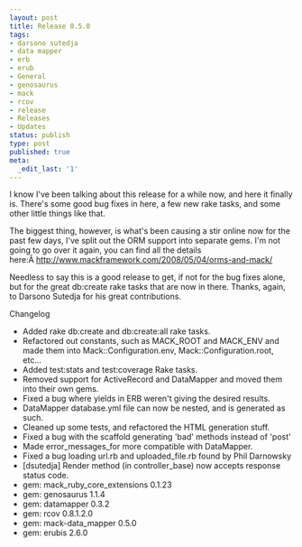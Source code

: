 ```yaml
---
layout: post
title: Release 0.5.0
tags:
- darsono sutedja
- data mapper
- erb
- erub
- General
- genosaurus
- mack
- rcov
- release
- Releases
- Updates
status: publish
type: post
published: true
meta:
  _edit_last: '1'
---
```

I know I've been talking about this release for a while now, and here it finally is. There's some good bug fixes in here, a few new rake tasks, and some other little things like that.

The biggest thing, however, is what's been causing a stir online now for the past few days, I've split out the ORM support into separate gems. I'm not going to go over it again, you can find all the details here:Â <a href="http://www.mackframework.com/2008/05/04/orms-and-mack/" target="_blank">http://www.mackframework.com/2008/05/04/orms-and-mack/</a>

Needless to say this is a good release to get, if not for the bug fixes alone, but for the great db:create rake tasks that are now in there. Thanks, again, to Darsono Sutedja for his great contributions.

Changelog
<ul>
	<li>Added rake db:create and db:create:all rake tasks.</li>
	<li>Refactored out constants, such as MACK_ROOT and MACK_ENV and made them into Mack::Configuration.env, Mack::Configuration.root, etc...</li>
	<li>Added test:stats and test:coverage Rake tasks.</li>
	<li>Removed support for ActiveRecord and DataMapper and moved them into their own gems.</li>
	<li>Fixed a bug where yields in ERB weren't giving the desired results.</li>
	<li>DataMapper database.yml file can now be nested, and is generated as such.</li>
	<li>Cleaned up some tests, and refactored the HTML generation stuff.</li>
	<li>Fixed a bug with the scaffold generating 'bad' methods instead of 'post'</li>
	<li>Made error_messages_for more compatible with DataMapper.</li>
	<li>Fixed a bug loading url.rb and uploaded_file.rb found by Phil Darnowsky</li>
	<li>[dsutedja] Render method (in controller_base) now accepts response status code.</li>
	<li>gem: mack_ruby_core_extensions 0.1.23</li>
	<li>gem: genosaurus 1.1.4</li>
	<li>gem: datamapper 0.3.2</li>
	<li>gem: rcov 0.8.1.2.0</li>
	<li>gem: mack-data_mapper 0.5.0</li>
	<li>gem: erubis 2.6.0</li>
</ul>
